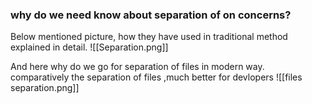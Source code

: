 ### why do we need know about separation of on concerns?

Below mentioned picture, how they have used in traditional method explained in detail.
![[Separation.png]]

And here why do we go for separation of files in modern way. comparatively the separation of files ,much better for devlopers
![[files separation.png]]
